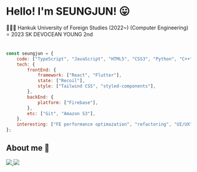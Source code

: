 <!-- <div align = center>
  <img src="https://capsule-render.vercel.app/api?type=waving&color=gradient&height=300&section=header&text=SEUNGJUN&fontSize=90&descAlign=50&animation=fadeIn"/>
</div> -->

<div align = left>
  <h1> Hello! I'm SEUNGJUN! 😛 </h1>
</div>

<div align = left>
  👨🏻‍🎓 Hankuk University of Foreign Studies (2022~) (Computer Engineering)<br>
  ⭐️ 2023 SK DEVOCEAN YOUNG 2nd
</div>



<div align = left>
  <br />
  
  ```javascript
  const seungjun = {
      code: ["TypeScript", "JavaScript", "HTML5", "CSS3", "Python", "C++", "Dart"],
      tech: {
          frontEnd: {
              framework: ["React", "Flutter"],
              state: ["Recoil"],
              style: ["Tailwind CSS", "styled-components"],
          },
          backEnd: {
              platform: ["Firebase"],
          },
          etc: ["Git", "Amazon S3"],
      },
      interesting: ["FE performance optimazation", "refactoring", "UI/UX"],
  };
  ```
  
</div>

<div align = left>
  <h2> About me 🐶 </h2>
  <a href="https://velog.io/@jsj9620">
   <img src="https://img.shields.io/badge/Velog-20C997?style=flat-square&logo=Velog&logoColor=white" />
  </a>
  <a href="https://www.linkedin.com/in/seungjun-dev/">
    <img src="https://img.shields.io/badge/LinkedIn-0A66C2?style=flat-square&logo=LinkedIn&logoColor=white" />
  </a>

</div>



  
